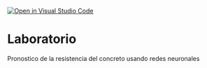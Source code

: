 [![Open in Visual Studio Code](https://classroom.github.com/assets/open-in-vscode-c66648af7eb3fe8bc4f294546bfd86ef473780cde1dea487d3c4ff354943c9ae.svg)](https://classroom.github.com/online_ide?assignment_repo_id=9024723&assignment_repo_type=AssignmentRepo)
# Laboratorio
Pronostico de la resistencia del concreto usando redes neuronales
